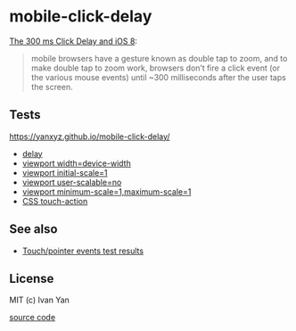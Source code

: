 # mobile-click-delay

[The 300 ms Click Delay and iOS 8](http://developer.telerik.com/featured/300-ms-click-delay-ios-8/):

> mobile browsers have a gesture known as double tap to zoom, and to make double tap to zoom work, browsers don’t fire a click event (or the various mouse events) until ~300 milliseconds after the user taps the screen.

## Tests

<https://yanxyz.github.io/mobile-click-delay/>

- [delay](delay.html)
- [viewport width=device-width](device-width.html)
- [viewport initial-scale=1](initial-scale.html)
- [viewport user-scalable=no](user-scalable.html)
- [viewport minimum-scale=1,maximum-scale=1](min-max-scale.html)
- [CSS touch-action](touch-action.html)

## See also

- [Touch/pointer events test results](https://patrickhlauke.github.io/touch/tests/results/#suppressing-300ms-delay)

## License

MIT (c) Ivan Yan

[source code](https://github.com/yanxyz/mobile-click-delay)
